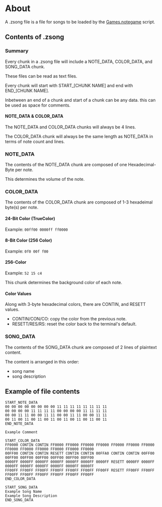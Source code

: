 # About

A .zsong file is a file for songs to be loaded by the [Games.notegame](/Games/Games.java#L16) script.

## Contents of .zsong

### Summary

Every chunk in a .zsong file will include a NOTE_DATA, COLOR_DATA, and SONG_DATA chunk.

These files can be read as text files.

Every chunk will start with START_\[CHUNK NAME\] and end with END_\[CHUNK NAME\].

Inbetween an end of a chunk and start of a chunk can be any data. this can be used as space for comments.

#### NOTE_DATA & COLOR_DATA

The NOTE_DATA and COLOR_DATA chunks will always be 4 lines.

The COLOR_DATA chunk will always be the same length as NOTE_DATA in terms of note count and lines.

### NOTE_DATA

The contents of the NOTE_DATA chunk are composed of one Hexadecimal-Byte per note.

This determines the volume of the note.

### COLOR_DATA

The contents of the COLOR_DATA chunk are composed of 1-3 hexadeimal byte\(s\) per note.

#### 24-Bit Color (TrueColor)

Example: `00ff00 0000ff ff0000`

#### 8-Bit Color (256 Color)

Example: `0f0 00f f00`

#### 256-Color

Example: `52 15 c4`

This chunk determines the background color of each note.

#### Color Values

Along with 3-byte hexadecimal colors, there are CONTIN, and RESETT values.
- CONTIN/CON/CO: copy the color from the previous note.
- RESETT/RES/RS: reset the color back to the terminal's default.

### SONG_DATA

The contents of the SONG_DATA chunk are composed of 2 lines of plaintext content.

The content is arranged in this order:
- song name
- song description

## Example of file contents

```
START_NOTE_DATA
00 00 00 00 00 00 00 00 11 11 11 11 11 11 11 11
00 00 00 00 11 11 11 11 00 00 00 00 11 11 11 11
00 00 11 11 00 00 11 11 00 00 11 11 00 00 11 11
00 11 00 11 00 11 00 11 00 11 00 11 00 11 00 11
END_NOTE_DATA

Example Comment

START_COLOR_DATA
FF0000 CONTIN CONTIN FF0000 FF0000 FF0000 FF0000 FF0000 FF0000 FF0000 FF0000 FF0000 FF0000 FF0000 FF0000 FF0000
00FF00 CONTIN CONTIN RESETT CONTIN CONTIN 00FFA0 CONTIN CONTIN 00FF00 00FF00 00FF00 00FF00 00FF00 00FF00 00FF00
0000FF 0000FF 0000FF 0000FF 0000FF 0000FF 0000FF RESETT 0000FF 0000FF 0000FF 0000FF 0000FF 0000FF 0000FF 0000FF
FF00FF FF00FF FF00FF FF00FF FF00FF FF00FF FF00FF RESETT FF00FF FF00FF FF00FF FF00FF FF00FF FF00FF FF00FF FF00FF
END_COLOR_DATA

START_SONG_DATA
Example Song Name
Example Song Description
END_SONG_DATA
```